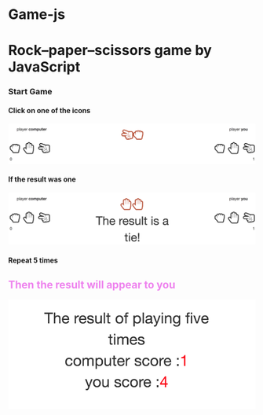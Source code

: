 # Game-js

<h1> Rock–paper–scissors game by JavaScript </h1>



<h3> Start Game </h3>

<h4> Click on one of the icons </h4>
<img src="https://raw.githubusercontent.com/Farajpour/Game-js/master/1.png"/>

<h4> If the result was one </h4>
<img src="https://raw.githubusercontent.com/Farajpour/Game-js/master/2.png"/>


<h4> Repeat 5 times </h4>


<h2 style="color:Violet;"> Then the result will appear to you </h2>
<img src="https://raw.githubusercontent.com/Farajpour/Game-js/master/3.png">
